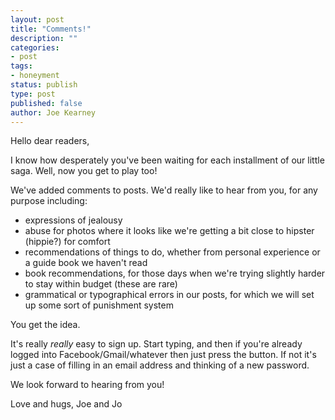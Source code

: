```yaml
---
layout: post
title: "Comments!"
description: ""
categories:
- post
tags:
- honeyment
status: publish
type: post
published: false
author: Joe Kearney
---
```


Hello dear readers,

I know how desperately you've been waiting for each installment of our little saga. Well, now you get to play too!

We've added comments to posts. We'd really like to hear from you, for any purpose including:

* expressions of jealousy
* abuse for photos where it looks like we're getting a bit close to hipster (hippie?) for comfort
* recommendations of things to do, whether from personal experience or a guide book we haven't read
* book recommendations, for those days when we're trying slightly harder to stay within budget (these are rare)
* grammatical or typographical errors in our posts, for which we will set up some sort of punishment system

You get the idea.

It's really _really_ easy to sign up. Start typing, and then if you're already logged into Facebook/Gmail/whatever then just press the button. If not it's just a case of filling in an email address and thinking of a new password.

We look forward to hearing from you!

Love and hugs,
Joe and Jo
